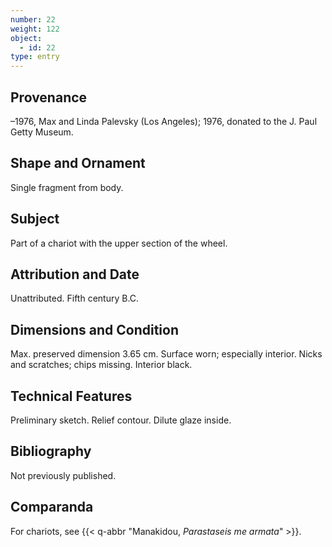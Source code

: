 ```yaml
---
number: 22
weight: 122
object:
  - id: 22
type: entry
---
```


## Provenance

–1976, Max and Linda Palevsky (Los Angeles); 1976, donated to the J. Paul Getty Museum.

## Shape and Ornament

Single fragment from body.

## Subject

Part of a chariot with the upper section of the wheel.

## Attribution and Date

Unattributed. Fifth century B.C.

## Dimensions and Condition

Max. preserved dimension 3.65 cm. Surface worn; especially interior. Nicks and scratches; chips missing. Interior black.

## Technical Features

Preliminary sketch. Relief contour. Dilute glaze inside.

## Bibliography

Not previously published.

## Comparanda

For chariots, see {{< q-abbr "Manakidou, *Parastaseis me armata*" >}}.
